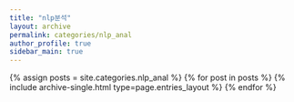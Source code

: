 ```yaml
---
title: "nlp분석"
layout: archive
permalink: categories/nlp_anal
author_profile: true
sidebar_main: true
---
```



{% assign posts = site.categories.nlp_anal %}
{% for post in posts %} {% include archive-single.html type=page.entries_layout %} {% endfor %}

<!-- https://ansohxxn.github.io/blog/category/ -->
